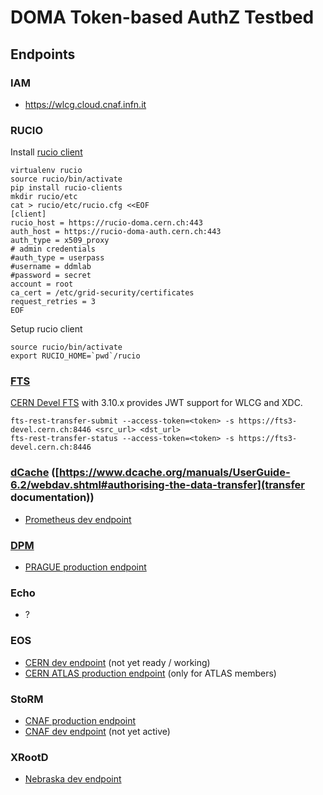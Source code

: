 # DOMA Token-based AuthZ Testbed 

## Endpoints

###  IAM

- https://wlcg.cloud.cnaf.infn.it

### RUCIO

Install [rucio client](https://rucio.readthedocs.io/en/latest/installing_clients.html)
```shell
virtualenv rucio
source rucio/bin/activate
pip install rucio-clients
mkdir rucio/etc
cat > rucio/etc/rucio.cfg <<EOF
[client]
rucio_host = https://rucio-doma.cern.ch:443
auth_host = https://rucio-doma-auth.cern.ch:443
auth_type = x509_proxy
# admin credentials
#auth_type = userpass
#username = ddmlab
#password = secret
account = root
ca_cert = /etc/grid-security/certificates
request_retries = 3
EOF
```
Setup rucio client
```shell
source rucio/bin/activate
export RUCIO_HOME=`pwd`/rucio
```

### [FTS](http://fts3-docs.web.cern.ch/fts3-docs/docs/install/fts3.html)

[CERN Devel FTS](https://fts3-devel.cern.ch:8449) with 3.10.x provides JWT support for WLCG and XDC.
```
fts-rest-transfer-submit --access-token=<token> -s https://fts3-devel.cern.ch:8446 <src_url> <dst_url>
fts-rest-transfer-status --access-token=<token> -s https://fts3-devel.cern.ch:8446
```

### [dCache](https://www.dcache.org/manuals/Book-5.2/config-gplazma.shtml#using-openid-connect) ([https://www.dcache.org/manuals/UserGuide-6.2/webdav.shtml#authorising-the-data-transfer](transfer documentation))

- [Prometheus dev endpoint](https://prometheus.desy.de:2443/VOs/wlcg)

### [DPM](https://twiki.cern.ch/twiki/bin/view/DPM/DpmSetupPuppetInstallation#OpenID_Connect_and_WLCG_bearer_t)

- [PRAGUE production endpoint](https://golias100.farm.particle.cz:443/dpm/farm.particle.cz/home/wlcg)

### Echo

- ?

### EOS

- [CERN dev endpoint](https://eospps.cern.ch:443/eos/opstest/tpc/https) (not yet ready / working)
- [CERN ATLAS production endpoint](https://eosatlas.cern.ch:443/eos/atlas/atlasscratchdisk/3rdpartycopy) (only for ATLAS members)

### StoRM

-  [CNAF production endpoint](https://xfer.cr.cnaf.infn.it:8443/wlcg)
-  [CNAF dev endpoint](https://storm.cloud.cnaf.infn.it/wlcg) (not yet active)
  
### XRootD

- [Nebraska dev endpoint](https://red-gridftp12.unl.edu:1094/user/dteam)
